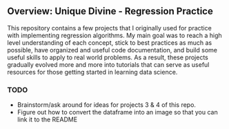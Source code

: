 ## Overview: Unique Divine - Regression Practice ##

This repository contains a few projects that I originally used for practice with implementing regression algorithms. My main goal was to reach a high level understanding of each concept, stick to best practices as much as possible, have organized and useful code documentation, and build some useful skills to apply to real world problems.  As a result, these projects gradually evolved more and more into tutorials that can serve as useful resources for those getting started in learning data science.

### TODO
- Brainstorm/ask around for ideas for projects 3 & 4 of this repo.
- Figure out how to convert the dataframe into an image so that you can link it to the README
